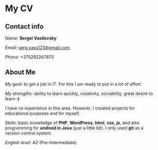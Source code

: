 # My CV

## Сontact info

_Name:_ __Sergei Vasilevsky__

_Email:_ serg.vass123@gmail.com

_Phone:_ +375292247872

## About Me

_My goal:_ to get a job in IT. For this I am ready to put in a lot of effort.

_My strengths:_ ability to learn quickly, creativity, sociability, great desire to learn __:)__

I have no experience in this area. However, I created projects for educational purposes and for myself.

_Skills:_ basic knowledge of __PHP__, __WordPress__, __html__, __css__, __js__, and also programming for __android in Java__ (just a little bit). I only used __git__ as a version control system.

_English level:_ A2 (Pre-Intermediate).
